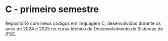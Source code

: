 # C - primeiro semestre
Repositório com meus códigos em linguagem C, desenvolvidos durante os anos de 2024 e 2025 no curso técnico de Desenvolvimento de Sistemas do IFSC.
